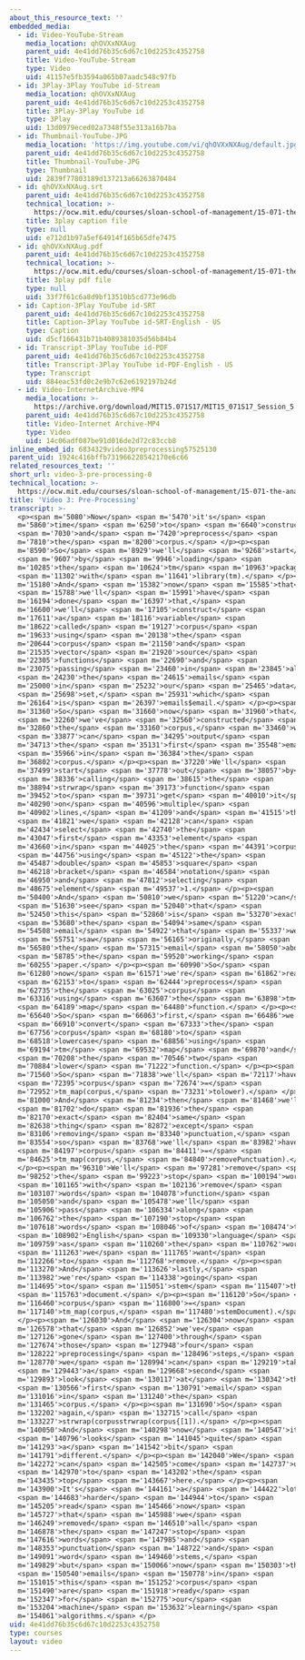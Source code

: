 ```yaml
---
about_this_resource_text: ''
embedded_media:
  - id: Video-YouTube-Stream
    media_location: qhOVXxNXAug
    parent_uid: 4e41dd76b35c6d67c10d2253c4352758
    title: Video-YouTube-Stream
    type: Video
    uid: 41157e5fb3594a065b07aadc548c97fb
  - id: 3Play-3Play YouTube id-Stream
    media_location: qhOVXxNXAug
    parent_uid: 4e41dd76b35c6d67c10d2253c4352758
    title: 3Play-3Play YouTube id
    type: 3Play
    uid: 13d0979eced02a7348f55e313a16b7ba
  - id: Thumbnail-YouTube-JPG
    media_location: 'https://img.youtube.com/vi/qhOVXxNXAug/default.jpg'
    parent_uid: 4e41dd76b35c6d67c10d2253c4352758
    title: Thumbnail-YouTube-JPG
    type: Thumbnail
    uid: 2839f77803189d137213a66263870484
  - id: qhOVXxNXAug.srt
    parent_uid: 4e41dd76b35c6d67c10d2253c4352758
    technical_location: >-
      https://ocw.mit.edu/courses/sloan-school-of-management/15-071-the-analytics-edge-spring-2017/text-analytics/predictive-coding-bringing-text-analytics-to-the-courtroom-recitation/video-3-pre-processing/video-3-pre-processing-0/qhOVXxNXAug.srt
    title: 3play caption file
    type: null
    uid: e712d1b97a5ef64914f165b65dfe7475
  - id: qhOVXxNXAug.pdf
    parent_uid: 4e41dd76b35c6d67c10d2253c4352758
    technical_location: >-
      https://ocw.mit.edu/courses/sloan-school-of-management/15-071-the-analytics-edge-spring-2017/text-analytics/predictive-coding-bringing-text-analytics-to-the-courtroom-recitation/video-3-pre-processing/video-3-pre-processing-0/qhOVXxNXAug.pdf
    title: 3play pdf file
    type: null
    uid: 33f7f61c6a8d9bf13510b5cd773e96db
  - id: Caption-3Play YouTube id-SRT
    parent_uid: 4e41dd76b35c6d67c10d2253c4352758
    title: Caption-3Play YouTube id-SRT-English - US
    type: Caption
    uid: d5cf166431b71b4089381035d56b84b4
  - id: Transcript-3Play YouTube id-PDF
    parent_uid: 4e41dd76b35c6d67c10d2253c4352758
    title: Transcript-3Play YouTube id-PDF-English - US
    type: Transcript
    uid: 884eac53fd0c2e9b7c62e6192197b24d
  - id: Video-InternetArchive-MP4
    media_location: >-
      https://archive.org/download/MIT15.071S17/MIT15_071S17_Session_5.4.04_300k.mp4
    parent_uid: 4e41dd76b35c6d67c10d2253c4352758
    title: Video-Internet Archive-MP4
    type: Video
    uid: 14c06adf087be91d016de2d72c83ccb8
inline_embed_id: 6834329video3preprocessing57525130
parent_uid: 1924c416bffb731966228542170e6c66
related_resources_text: ''
short_url: video-3-pre-processing-0
technical_location: >-
  https://ocw.mit.edu/courses/sloan-school-of-management/15-071-the-analytics-edge-spring-2017/text-analytics/predictive-coding-bringing-text-analytics-to-the-courtroom-recitation/video-3-pre-processing/video-3-pre-processing-0
title: 'Video 3: Pre-Processing'
transcript: >-
  <p><span m='5080'>Now</span> <span m='5470'>it's</span> <span
  m='5860'>time</span> <span m='6250'>to</span> <span m='6640'>construct</span>
  <span m='7030'>and</span> <span m='7420'>preprocess</span> <span
  m='7810'>the</span> <span m='8200'>corpus.</span> </p><p><span
  m='8590'>So</span> <span m='8929'>we'll</span> <span m='9268'>start</span>
  <span m='9607'>by</span> <span m='9946'>loading</span> <span
  m='10285'>the</span> <span m='10624'>tm</span> <span m='10963'>package</span>
  <span m='11302'>with</span> <span m='11641'>library(tm).</span> </p><p><span
  m='15180'>And</span> <span m='15382'>now</span> <span m='15585'>that</span>
  <span m='15788'>we'll</span> <span m='15991'>have</span> <span
  m='16194'>done</span> <span m='16397'>that,</span> <span
  m='16600'>we'll</span> <span m='17105'>construct</span> <span
  m='17611'>a</span> <span m='18116'>variable</span> <span
  m='18622'>called</span> <span m='19127'>corpus</span> <span
  m='19633'>using</span> <span m='20138'>the</span> <span
  m='20644'>corpus</span> <span m='21150'>and</span> <span
  m='21535'>vector</span> <span m='21920'>source</span> <span
  m='22305'>functions</span> <span m='22690'>and</span> <span
  m='23075'>passing</span> <span m='23460'>in</span> <span m='23845'>all</span>
  <span m='24230'>the</span> <span m='24615'>emails</span> <span
  m='25000'>in</span> <span m='25232'>our</span> <span m='25465'>data</span>
  <span m='25698'>set,</span> <span m='25931'>which</span> <span
  m='26164'>is</span> <span m='26397'>emails$email.</span> </p><p><span
  m='31360'>So</span> <span m='31660'>now</span> <span m='31960'>that</span>
  <span m='32260'>we've</span> <span m='32560'>constructed</span> <span
  m='32860'>the</span> <span m='33160'>corpus,</span> <span m='33460'>we</span>
  <span m='33877'>can</span> <span m='34295'>output</span> <span
  m='34713'>the</span> <span m='35131'>first</span> <span m='35548'>email</span>
  <span m='35966'>in</span> <span m='36384'>the</span> <span
  m='36802'>corpus.</span> </p><p><span m='37220'>We'll</span> <span
  m='37499'>start</span> <span m='37778'>out</span> <span m='38057'>by</span>
  <span m='38336'>calling</span> <span m='38615'>the</span> <span
  m='38894'>strwrap</span> <span m='39173'>function</span> <span
  m='39452'>to</span> <span m='39731'>get</span> <span m='40010'>it</span> <span
  m='40290'>on</span> <span m='40596'>multiple</span> <span
  m='40902'>lines,</span> <span m='41209'>and</span> <span m='41515'>then</span>
  <span m='41821'>we</span> <span m='42128'>can</span> <span
  m='42434'>select</span> <span m='42740'>the</span> <span
  m='43047'>first</span> <span m='43353'>element</span> <span
  m='43660'>in</span> <span m='44025'>the</span> <span m='44391'>corpus</span>
  <span m='44756'>using</span> <span m='45122'>the</span> <span
  m='45487'>double</span> <span m='45853'>square</span> <span
  m='46218'>bracket</span> <span m='46584'>notation</span> <span
  m='46950'>and</span> <span m='47812'>selecting</span> <span
  m='48675'>element</span> <span m='49537'>1.</span> </p><p><span
  m='50400'>And</span> <span m='50810'>we</span> <span m='51220'>can</span>
  <span m='51630'>see</span> <span m='52040'>that</span> <span
  m='52450'>this</span> <span m='52860'>is</span> <span m='53270'>exactly</span>
  <span m='53680'>the</span> <span m='54094'>same</span> <span
  m='54508'>email</span> <span m='54922'>that</span> <span m='55337'>we</span>
  <span m='55751'>saw</span> <span m='56165'>originally,</span> <span
  m='56580'>the</span> <span m='57315'>email</span> <span m='58050'>about</span>
  <span m='58785'>the</span> <span m='59520'>working</span> <span
  m='60255'>paper.</span> </p><p><span m='60990'>So</span> <span
  m='61280'>now</span> <span m='61571'>we're</span> <span m='61862'>ready</span>
  <span m='62153'>to</span> <span m='62444'>preprocess</span> <span
  m='62735'>the</span> <span m='63025'>corpus</span> <span
  m='63316'>using</span> <span m='63607'>the</span> <span m='63898'>tm</span>
  <span m='64189'>map</span> <span m='64480'>function.</span> </p><p><span
  m='65640'>So</span> <span m='66063'>first,</span> <span m='66486'>we'll</span>
  <span m='66910'>convert</span> <span m='67333'>the</span> <span
  m='67756'>corpus</span> <span m='68180'>to</span> <span
  m='68518'>lowercase</span> <span m='68856'>using</span> <span
  m='69194'>tm</span> <span m='69532'>map</span> <span m='69870'>and</span>
  <span m='70208'>the</span> <span m='70546'>two</span> <span
  m='70884'>lower</span> <span m='71222'>function.</span> </p><p><span
  m='71560'>So</span> <span m='71838'>we'll</span> <span m='72117'>have</span>
  <span m='72395'>corpus</span> <span m='72674'>=</span> <span
  m='72952'>tm_map(corpus,</span> <span m='73231'>tolower).</span> </p><p><span
  m='81000'>And</span> <span m='81234'>then</span> <span m='81468'>we'll</span>
  <span m='81702'>do</span> <span m='81936'>the</span> <span
  m='82170'>exact</span> <span m='82404'>same</span> <span
  m='82638'>thing</span> <span m='82872'>except</span> <span
  m='83106'>removing</span> <span m='83340'>punctuation,</span> <span
  m='83554'>so</span> <span m='83768'>we'll</span> <span m='83982'>have</span>
  <span m='84197'>corpus</span> <span m='84411'>=</span> <span
  m='84625'>tm_map(corpus,</span> <span m='84840'>removePunctuation).</span>
  </p><p><span m='96310'>We'll</span> <span m='97281'>remove</span> <span
  m='98252'>the</span> <span m='99223'>stop</span> <span m='100194'>words</span>
  <span m='101165'>with</span> <span m='102136'>remove</span> <span
  m='103107'>words</span> <span m='104078'>function</span> <span
  m='105050'>and</span> <span m='105478'>we'll</span> <span
  m='105906'>pass</span> <span m='106334'>along</span> <span
  m='106762'>the</span> <span m='107190'>stop</span> <span
  m='107618'>words</span> <span m='108046'>of</span> <span m='108474'>the</span>
  <span m='108902'>English</span> <span m='109330'>language</span> <span
  m='109759'>as</span> <span m='110260'>the</span> <span m='110762'>words</span>
  <span m='111263'>we</span> <span m='111765'>want</span> <span
  m='112266'>to</span> <span m='112768'>remove.</span> </p><p><span
  m='113270'>And</span> <span m='113626'>lastly,</span> <span
  m='113982'>we're</span> <span m='114338'>going</span> <span
  m='114695'>to</span> <span m='115051'>stem</span> <span m='115407'>the</span>
  <span m='115763'>document.</span> </p><p><span m='116120'>So</span> <span
  m='116460'>corpus</span> <span m='116800'>=</span> <span
  m='117140'>tm_map(corpus,</span> <span m='117480'>stemDocument).</span>
  </p><p><span m='126030'>And</span> <span m='126304'>now</span> <span
  m='126578'>that</span> <span m='126852'>we've</span> <span
  m='127126'>gone</span> <span m='127400'>through</span> <span
  m='127674'>those</span> <span m='127948'>four</span> <span
  m='128222'>preprocessing</span> <span m='128496'>steps,</span> <span
  m='128770'>we</span> <span m='128994'>can</span> <span m='129219'>take</span>
  <span m='129443'>a</span> <span m='129668'>second</span> <span
  m='129893'>look</span> <span m='130117'>at</span> <span m='130342'>the</span>
  <span m='130566'>first</span> <span m='130791'>email</span> <span
  m='131016'>in</span> <span m='131240'>the</span> <span
  m='131465'>corpus.</span> </p><p><span m='131690'>So</span> <span
  m='132202'>again,</span> <span m='132715'>call</span> <span
  m='133227'>strwrap(corpusstrwrap(corpus{[1]).</span> </p><p><span
  m='140050'>And</span> <span m='140298'>now</span> <span m='140547'>it</span>
  <span m='140796'>looks</span> <span m='141045'>quite</span> <span
  m='141293'>a</span> <span m='141542'>bit</span> <span
  m='141791'>different.</span> </p><p><span m='142040'>We</span> <span
  m='142272'>can</span> <span m='142505'>come</span> <span m='142737'>up</span>
  <span m='142970'>to</span> <span m='143202'>the</span> <span
  m='143435'>top</span> <span m='143667'>here.</span> </p><p><span
  m='143900'>It's</span> <span m='144161'>a</span> <span m='144422'>lot</span>
  <span m='144683'>harder</span> <span m='144944'>to</span> <span
  m='145205'>read</span> <span m='145466'>now</span> <span
  m='145727'>that</span> <span m='145988'>we</span> <span
  m='146249'>removed</span> <span m='146510'>all</span> <span
  m='146878'>the</span> <span m='147247'>stop</span> <span
  m='147616'>words</span> <span m='147985'>and</span> <span
  m='148353'>punctuation</span> <span m='148722'>and</span> <span
  m='149091'>word</span> <span m='149460'>stems,</span> <span
  m='149829'>but</span> <span m='150066'>now</span> <span m='150303'>the</span>
  <span m='150540'>emails</span> <span m='150778'>in</span> <span
  m='151015'>this</span> <span m='151252'>corpus</span> <span
  m='151490'>are</span> <span m='151918'>ready</span> <span
  m='152347'>for</span> <span m='152775'>our</span> <span
  m='153204'>machine</span> <span m='153632'>learning</span> <span
  m='154061'>algorithms.</span> </p>
uid: 4e41dd76b35c6d67c10d2253c4352758
type: courses
layout: video
---
```


